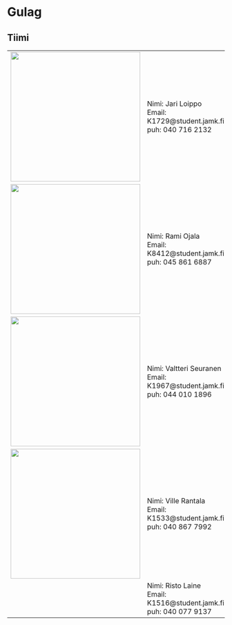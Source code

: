 # Gulag

## Tiimi

<table>
    <tr>
        <td><img src ="https://raw.githubusercontent.com/LargeMammal/largemammal.github.io/master/Images/Jari.jpg" width="300px"></td>
        <td>
            Nimi: Jari Loippo <br>
            Email: K1729@student.jamk.fi <br>
            puh: 040 716 2132 <br>
        </td>
    </tr>
    <tr>
        <td><img src ="https://raw.githubusercontent.com/LargeMammal/largemammal.github.io/master/Images/Rami.jpg" width="300px"></td>
        <td>
            Nimi: Rami Ojala  <br>
            Email: K8412@student.jamk.fi  <br>
            puh: 045 861 6887 <br>
        </td>
    </tr>
    <tr>
        <td><img src ="https://raw.githubusercontent.com/LargeMammal/largemammal.github.io/master/Images/valtteri.jpg" width="300px"></td>
        <td>
            Nimi: Valtteri Seuranen<br>
            Email: K1967@student.jamk.fi   <br>
            puh: 044 010 1896 <br>
        </td>
    </tr>
    <tr>
        <td><img src ="https://raw.githubusercontent.com/LargeMammal/largemammal.github.io/master/Images/ville.jpg" width="300px"></td>
        <td>
            Nimi: Ville Rantala<br>
            Email: K1533@student.jamk.fi   <br>
            puh: 040 867 7992 <br>
        </td>
    </tr>
    <tr>
        <td></td>
        <td>
            Nimi: Risto Laine<br>
           Email: K1516@student.jamk.fi   <br>
            puh: 040 077 9137<br>
        </td>
    </tr>
</table>
